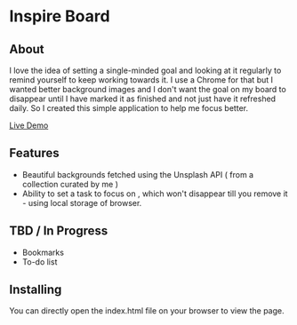 # Inspire Board

## About

I love the idea of setting a single-minded goal and looking at it regularly to remind yourself to keep working towards it. I use a Chrome for that but I wanted better background images and I don't want the goal on my board to disappear until I have marked it as finished and not just have it refreshed daily.
So I created this simple application to help me focus better. 

[Live Demo](https://sulekha-1209.github.io/inspire-board/)


## Features

* Beautiful backgrounds fetched using the Unsplash API ( from a collection curated by me ) 
* Ability to set a task to focus on , which won't disappear till you remove it - using local storage of browser.


## TBD / In Progress

* Bookmarks
* To-do list

## Installing

You can directly open the index.html file on your browser to view the page. 
